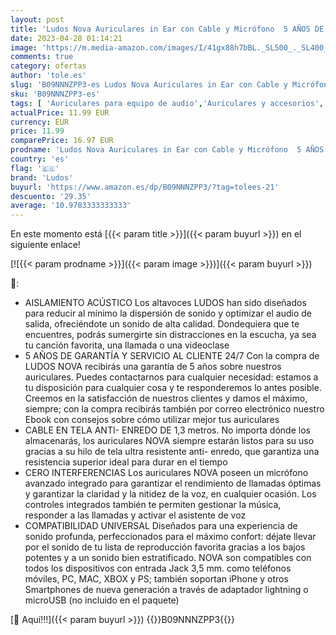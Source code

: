 ```yaml
---
layout: post
title: 'Ludos Nova Auriculares in Ear con Cable y Micrófono  5 AÑOS DE GARANTÍA  Cascos Aislantes Ruidos con Jack 3.5mm  Audífonos con Sonido iPhone  Samsung  Huawei  Xiaomi  MI'
date: 2023-04-28 01:14:21
image: 'https://m.media-amazon.com/images/I/41gx88h7bBL._SL500_._SL400_.jpg'
comments: true
category: ofertas
author: 'tole.es'
slug: 'B09NNNZPP3-es Ludos Nova Auriculares in Ear con Cable y Micrófono 5 AÑOS...'
sku: 'B09NNNZPP3-es'
tags: [ 'Auriculares para equipo de audio','Auriculares y accesorios','Electrónica','iphone','ludos','🇪🇸', ]
actualPrice: 11.99 EUR
currency: EUR
price: 11.99
comparePrice: 16.97 EUR
prodname: 'Ludos Nova Auriculares in Ear con Cable y Micrófono  5 AÑOS DE GARANTÍA  Cascos Aislantes Ruidos con Jack 3.5mm  Audífonos con Sonido iPhone  Samsung  Huawei  Xiaomi  MI'
country: 'es'
flag: '🇪🇸'
brand: 'Ludos'
buyurl: 'https://www.amazon.es/dp/B09NNNZPP3/?tag=tolees-21'
descuento: '29.35'
average: '10.9783333333333'
---
```


En este momento está [{{< param title >}}]({{< param buyurl >}}) en el siguiente enlace!

[![{{< param prodname >}}]({{< param image >}})]({{< param buyurl >}})

🔎:

- AISLAMIENTO ACÚSTICO Los altavoces LUDOS han sido diseñados para reducir al mínimo la dispersión de sonido y optimizar el audio de salida, ofreciéndote un sonido de alta calidad. Dondequiera que te encuentres, podrás sumergirte sin distracciones en la escucha, ya sea tu canción favorita, una llamada o una videoclase
- 5 AÑOS DE GARANTÍA Y SERVICIO AL CLIENTE 24/7 Con la compra de LUDOS NOVA recibirás una garantía de 5 años sobre nuestros auriculares. Puedes contactarnos para cualquier necesidad: estamos a tu disposición para cualquier cosa y te responderemos lo antes posible. Creemos en la satisfacción de nuestros clientes y damos el máximo, siempre; con la compra recibirás también por correo electrónico nuestro Ebook con consejos sobre cómo utilizar mejor tus auriculares
- CABLE EN TELA ANTI- ENREDO DE 1,3 metros. No importa dónde los almacenarás, los auriculares NOVA siempre estarán listos para su uso gracias a su hilo de tela ultra resistente anti- enredo, que garantiza una resistencia superior ideal para durar en el tiempo
- CERO INTERFERENCIAS Los auriculares NOVA poseen un micrófono avanzado integrado para garantizar el rendimiento de llamadas óptimas y garantizar la claridad y la nitidez de la voz, en cualquier ocasión. Los controles integrados también te permiten gestionar la música, responder a las llamadas y activar el asistente de voz
- COMPATIBILIDAD UNIVERSAL Diseñados para una experiencia de sonido profunda, perfeccionados para el máximo confort: déjate llevar por el sonido de tu lista de reproducción favorita gracias a los bajos potentes y a un sonido bien estratificado. NOVA son compatibles con todos los dispositivos con entrada Jack 3,5 mm. como teléfonos móviles, PC, MAC, XBOX y PS; también soportan iPhone y otros Smartphones de nueva generación a través de adaptador lightning o microUSB (no incluido en el paquete)

[🛒 Aquí!!!]({{< param buyurl >}})
{{<world>}}B09NNNZPP3{{</world>}}
